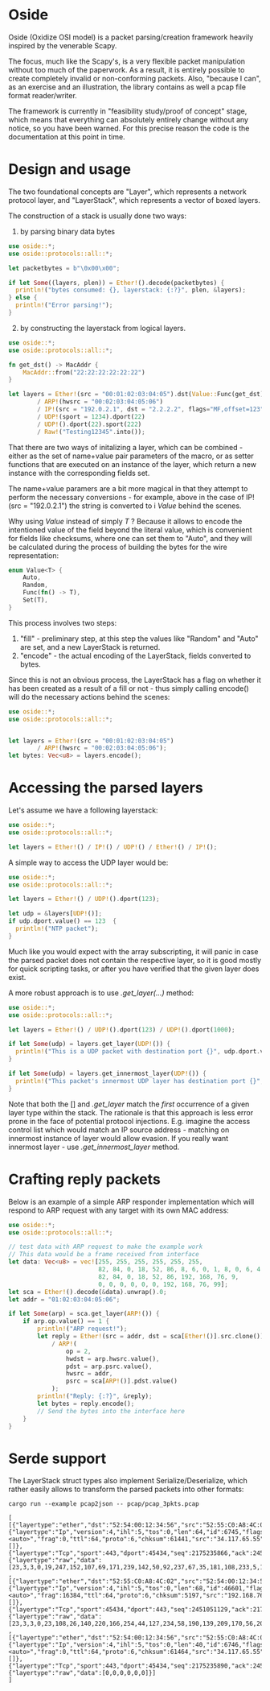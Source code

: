 # Oside

Oside (Oxidize OSI model) is a packet parsing/creation framework heavily inspired by the venerable Scapy.

The focus, much like the Scapy's, is a very flexible packet manipulation
without too much of the paperwork. As a result, it is entirely possible to create
completely invalid or non-conforming packets. Also, "because I can",
as an exercise and an illustration, the library contains as well a pcap file format reader/writer.

The framework is currently in "feasibility study/proof of concept" stage, which means that everything
can absolutely entirely change without any notice, so you have been warned.
For this precise reason the code is the documentation at this point in time.

# Design and usage

The two foundational concepts are "Layer", which represents a network
protocol layer, and "LayerStack", which represents a vector of boxed layers.

The construction of a stack is usually done two ways:

1) by parsing binary data bytes

```rust
use oside::*;
use oside::protocols::all::*;

let packetbytes = b"\0x00\x00";

if let Some((layers, plen)) = Ether!().decode(packetbytes) {
  println!("bytes consumed: {}, layerstack: {:?}", plen, &layers);
} else {
  println!("Error parsing!");
}
```

2) by constructing the layerstack from logical layers.

```rust
use oside::*;
use oside::protocols::all::*;

fn get_dst() -> MacAddr {
    MacAddr::from("22:22:22:22:22:22")
}

let layers = Ether!(src = "00:01:02:03:04:05").dst(Value::Func(get_dst))
        / ARP!(hwsrc = "00:02:03:04:05:06")
        / IP!(src = "192.0.2.1", dst = "2.2.2.2", flags="MF,offset=123")
        / UDP!(sport = 1234).dport(22)
        / UDP!().dport(22).sport(222)
        / Raw!("Testing12345".into());
```

That there are two ways of initalizing a layer, which can be combined - either
as the set of name+value pair parameters of the macro, or as setter
functions that are executed on an instance of the layer, which return
a new instance with the corresponding fields set.

The name+value paramers are a bit more magical in that they attempt
to perform the necessary conversions - for example, above in the case
of IP!(src = "192.0.2.1") the string is converted to i
*Value<Ipv4Address>* behind the scenes.

Why using *Value<T>* instead of simply *T* ? Because it allows
to encode the intentioned value of the field beyond
the literal value, which is convenient for fields like checksums,
where one can set them to "Auto", and they will be calculated
during the process of building the bytes for the wire representation:

```rust
enum Value<T> {
    Auto,
    Random,
    Func(fn() -> T),
    Set(T),
}
```

This process involves two steps:
1) "fill" - preliminary step, at this step the values like "Random" and "Auto" are set, and a new LayerStack is returned.
2) "encode" - the actual encoding of the LayerStack, fields converted to bytes.

Since this is not an obvious process, the LayerStack has a flag on whether
it has been created as a result of a fill or not - thus simply calling
encode() will do the necessary actions behind the scenes:

```rust
use oside::*;
use oside::protocols::all::*;


let layers = Ether!(src = "00:01:02:03:04:05")
        / ARP!(hwsrc = "00:02:03:04:05:06");
let bytes: Vec<u8> = layers.encode();
```

# Accessing the parsed layers

Let's assume we have a following layerstack:

```rust
use oside::*;
use oside::protocols::all::*;

let layers = Ether!() / IP!() / UDP!() / Ether!() / IP!();
```

A simple way to access the UDP layer would be:

```rust
use oside::*;
use oside::protocols::all::*;

let layers = Ether!() / UDP!().dport(123);

let udp = &layers[UDP!()];
if udp.dport.value() == 123  {
  println!("NTP packet");
}
```

Much like you would expect with the array subscripting, it will
panic in case the parsed packet does not contain the respective layer,
so it is good mostly for quick scripting tasks, or after you have verified
that the given layer does exist.

A more robust approach is to use *.get_layer(...)* method:

```rust
use oside::*;
use oside::protocols::all::*;

let layers = Ether!() / UDP!().dport(123) / UDP!().dport(1000);

if let Some(udp) = layers.get_layer(UDP!()) {
  println!("This is a UDP packet with destination port {}", udp.dport.value());
}

if let Some(udp) = layers.get_innermost_layer(UDP!()) {
  println!("This packet's innermost UDP layer has destination port {}", udp.dport.value());
}


```

Note that both the [] and *.get_layer* match the *first* occurrence of a given layer type
within the stack. The rationale is that this approach is less error prone in the face of
potential protocol injections. E.g. imagine the access control list which would match an IP
source address - matching on innermost instance of layer would allow evasion. If you really
want innermost layer - use *.get_innermost_layer* method.

# Crafting reply packets

Below is an example of a simple ARP responder implementation which will
respond to ARP request with any target with its own MAC address:

```rust
use oside::*;
use oside::protocols::all::*;

// test data with ARP request to make the example work
// This data would be a frame received from interface
let data: Vec<u8> = vec![255, 255, 255, 255, 255, 255,
                         82, 84, 0, 18, 52, 86, 8, 6, 0, 1, 8, 0, 6, 4, 0, 1,
                         82, 84, 0, 18, 52, 86, 192, 168, 76, 9,
                         0, 0, 0, 0, 0, 0, 192, 168, 76, 99];
let sca = Ether!().decode(&data).unwrap().0;
let addr = "01:02:03:04:05:06";

if let Some(arp) = sca.get_layer(ARP!()) {
    if arp.op.value() == 1 {
        println!("ARP request!");
        let reply = Ether!(src = addr, dst = sca[Ether!()].src.clone())
            / ARP!(
                op = 2,
                hwdst = arp.hwsrc.value(),
                pdst = arp.psrc.value(),
                hwsrc = addr,
                psrc = sca[ARP!()].pdst.value()
            );
        println!("Reply: {:?}", &reply);
        let bytes = reply.encode();
        // Send the bytes into the interface here
    }
}
```

# Serde support

The LayerStack struct types also implement Serialize/Deserialize, which rather easily allows to transform the parsed packets into other formats:

```text
cargo run --example pcap2json -- pcap/pcap_3pkts.pcap

[
[{"layertype":"ether","dst":"52:54:00:12:34:56","src":"52:55:C0:A8:4C:02","etype":2048},{"layertype":"Ip","version":4,"ihl":5,"tos":0,"len":64,"id":6745,"flags":"<auto>","frag":0,"ttl":64,"proto":6,"chksum":61441,"src":"34.117.65.55","dst":"192.168.76.9","options":[]},{"layertype":"Tcp","sport":443,"dport":45434,"seq":2175235866,"ack":2451051129,"dataofs":5,"reserved":0,"flags":24,"window":65535,"chksum":24678,"urgptr":0},{"layertype":"raw","data":[23,3,3,0,19,247,152,107,69,171,239,142,50,92,237,67,35,181,108,233,5,164,220,228]}]
,
[{"layertype":"ether","dst":"52:55:C0:A8:4C:02","src":"52:54:00:12:34:56","etype":2048},{"layertype":"Ip","version":4,"ihl":5,"tos":0,"len":68,"id":46601,"flags":"<auto>","frag":16384,"ttl":64,"proto":6,"chksum":5197,"src":"192.168.76.9","dst":"34.117.65.55","options":[]},{"layertype":"Tcp","sport":45434,"dport":443,"seq":2451051129,"ack":2175235890,"dataofs":5,"reserved":0,"flags":24,"window":64022,"chksum":28820,"urgptr":0},{"layertype":"raw","data":[23,3,3,0,23,108,26,140,220,166,254,44,127,234,58,190,139,209,170,56,20,50,33,1,108,25,82,161]}]
,
[{"layertype":"ether","dst":"52:54:00:12:34:56","src":"52:55:C0:A8:4C:02","etype":2048},{"layertype":"Ip","version":4,"ihl":5,"tos":0,"len":40,"id":6746,"flags":"<auto>","frag":0,"ttl":64,"proto":6,"chksum":61464,"src":"34.117.65.55","dst":"192.168.76.9","options":[]},{"layertype":"Tcp","sport":443,"dport":45434,"seq":2175235890,"ack":2451051157,"dataofs":5,"reserved":0,"flags":16,"window":65535,"chksum":61113,"urgptr":0},{"layertype":"raw","data":[0,0,0,0,0,0]}]
]
```
